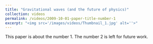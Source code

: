 ```yaml
---
title: "Gravitational waves (and the future of physics)"
collection: videos
permalink: /videos/2009-10-01-paper-title-number-1
excerpt: "<img src='/images/videos/Thumbnail_1.jpg' alt=''>"
---
```


This paper is about the number 1. The number 2 is left for future work.